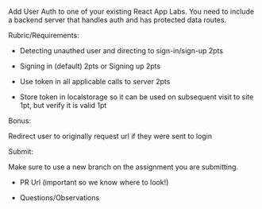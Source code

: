 Add User Auth to one of your existing React App Labs. You need to include a backend server that handles auth and has protected data routes.

Rubric/Requirements:

* Detecting unauthed user and directing to sign-in/sign-up 2pts

* Signing in (default) 2pts or Signing up 2pts

* Use token in all applicable calls to server 2pts

* Store token in localstorage so it can be used on subsequent visit to site 1pt,  but verify it is valid 1pt

Bonus:

Redirect user to originally request url if they were sent to login

Submit:

Make sure to use a new branch on the assignment you are submitting.

* PR Url (important so we know where to look!)

* Questions/Observations